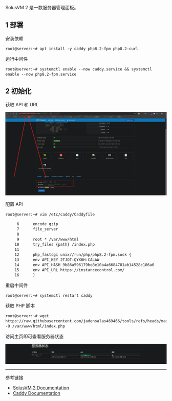 SolusVM 2 是一款服务器管理面板。

## 1 部署

安装依赖

```shell
root@server:~# apt install -y caddy php8.2-fpm php8.2-curl
```

运行中间件

```shell
root@server:~# systemctl enable --now caddy.service && systemctl enable --now php8.2-fpm.service
```

## 2 初始化

获取 API 和 URL

![获取 API 和 URL](./../../../../images/%E4%BD%BF%E7%94%A8%20SolusVM%202%20API%20%E8%8E%B7%E5%8F%96%E6%9C%8D%E5%8A%A1%E5%99%A8%E4%BF%A1%E6%81%AF/%E8%8E%B7%E5%8F%96%20API%20%E5%92%8C%20URL.png)

配置 API

```shell
root@server:~# vim /etc/caddy/Caddyfile
```

```
     6		encode gzip
     7		file_server
     8
     9		root * /var/www/html
    10		try_files {path} /index.php
    11
    12		php_fastcgi unix//run/php/php8.2-fpm.sock {
    13		env API_KEY 2TJOT-QYX6H-CALAW
    14		env API_HASH 9b86a596179be8e10a4a6684781ab14528c186a0
    15		env API_URL https://instancecontrol.com/
    16		}
```

重启中间件

```shell
root@server:~# systemctl restart caddy
```

获取 PHP 脚本

```
root@server:~# wget https://raw.githubusercontent.com/jadensalas469466/tools/refs/heads/main/script/SolusVM%202/index.php -O /var/www/html/index.php 
```

访问主页即可查看服务器状态

![访问主页即可查看服务器状态](./../../../../images/%E4%BD%BF%E7%94%A8%20SolusVM%202%20API%20%E8%8E%B7%E5%8F%96%E6%9C%8D%E5%8A%A1%E5%99%A8%E4%BF%A1%E6%81%AF/%E8%AE%BF%E9%97%AE%E4%B8%BB%E9%A1%B5%E5%8D%B3%E5%8F%AF%E6%9F%A5%E7%9C%8B%E6%9C%8D%E5%8A%A1%E5%99%A8%E7%8A%B6%E6%80%81.png)

---

参考链接

- [SolusVM 2 Documentation](https://docs.solusvm.com/)
- [Caddy Documentation](https://caddyserver.com/docs/)
